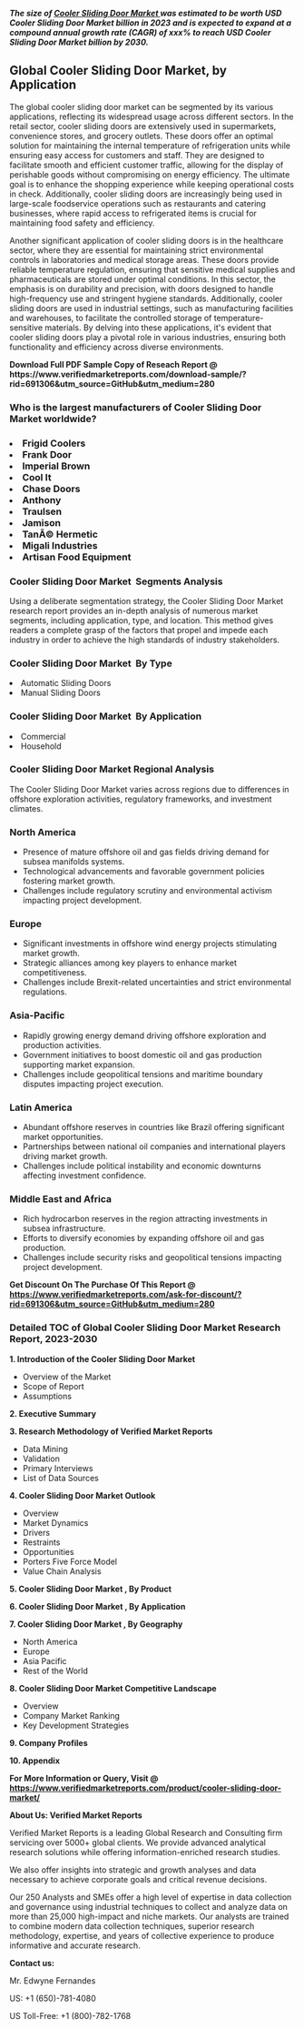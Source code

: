 <p><em><strong>The size of <a href="https://www.verifiedmarketreports.com/download-sample/?rid=691306&utm_source=GitHub&utm_medium=280" target="_blank">Cooler Sliding Door Market </a> was estimated to be worth USD Cooler Sliding Door Market billion in 2023 and is expected to expand at a compound annual growth rate (CAGR) of xxx% to reach USD Cooler Sliding Door Market billion by 2030.</strong></em><br /><h2>Global Cooler Sliding Door Market, by Application</h2><p>The global cooler sliding door market can be segmented by its various applications, reflecting its widespread usage across different sectors. In the retail sector, cooler sliding doors are extensively used in supermarkets, convenience stores, and grocery outlets. These doors offer an optimal solution for maintaining the internal temperature of refrigeration units while ensuring easy access for customers and staff. They are designed to facilitate smooth and efficient customer traffic, allowing for the display of perishable goods without compromising on energy efficiency. The ultimate goal is to enhance the shopping experience while keeping operational costs in check. Additionally, cooler sliding doors are increasingly being used in large-scale foodservice operations such as restaurants and catering businesses, where rapid access to refrigerated items is crucial for maintaining food safety and efficiency.</p><p>Another significant application of cooler sliding doors is in the healthcare sector, where they are essential for maintaining strict environmental controls in laboratories and medical storage areas. These doors provide reliable temperature regulation, ensuring that sensitive medical supplies and pharmaceuticals are stored under optimal conditions. In this sector, the emphasis is on durability and precision, with doors designed to handle high-frequency use and stringent hygiene standards. Additionally, cooler sliding doors are used in industrial settings, such as manufacturing facilities and warehouses, to facilitate the controlled storage of temperature-sensitive materials. By delving into these applications, it's evident that cooler sliding doors play a pivotal role in various industries, ensuring both functionality and efficiency across diverse environments.</p></p><p id="" class=""><strong>Download Full PDF Sample Copy of Reseach Report @ <a target="">https://www.verifiedmarketreports.com/download-sample/?rid=691306&utm_source=GitHub&utm_medium=280</a></strong></p><h3 id="" class="">Who is the largest manufacturers of&nbsp;Cooler Sliding Door Market worldwide?</h3><h3 class=""></Li><Li>Frigid Coolers</Li><Li> Frank Door</Li><Li> Imperial Brown</Li><Li> Cool It</Li><Li> Chase Doors</Li><Li> Anthony</Li><Li> Traulsen</Li><Li> Jamison</Li><Li> TanÃ© Hermetic</Li><Li> Migali Industries</Li><Li> Artisan Food Equipment</h3><h3 id="" class="">Cooler Sliding Door Market &nbsp;Segments Analysis</h3><p id="" class="">Using a deliberate segmentation strategy, the Cooler Sliding Door Market research report provides an in-depth analysis of numerous market segments, including application, type, and location. This method gives readers a complete grasp of the factors that propel and impede each industry in order to achieve the high standards of industry stakeholders.</p><h3 id="" class="">Cooler Sliding Door Market &nbsp;By Type</h3><p></Li><Li>Automatic Sliding Doors</Li><Li> Manual Sliding Doors</p><h3 id="" class="">Cooler Sliding Door Market &nbsp;By Application</h3><p class=""></Li><Li>Commercial</Li><Li> Household</p><h3 id="" class="">Cooler Sliding Door Market Regional Analysis</h3><p id="" class="">The Cooler Sliding Door Market varies across regions due to differences in offshore exploration activities, regulatory frameworks, and investment climates.</p><h3 id="" class="">North America</h3><ul><li>Presence of mature offshore oil and gas fields driving demand for subsea manifolds systems.</li><li>Technological advancements and favorable government policies fostering market growth.</li><li>Challenges include regulatory scrutiny and environmental activism impacting project development.</li></ul><h3 id="" class="">Europe</h3><ul><li>Significant investments in offshore wind energy projects stimulating market growth.</li><li>Strategic alliances among key players to enhance market competitiveness.</li><li>Challenges include Brexit-related uncertainties and strict environmental regulations.</li></ul><h3 id="" class="">Asia-Pacific</h3><ul><li>Rapidly growing energy demand driving offshore exploration and production activities.</li><li>Government initiatives to boost domestic oil and gas production supporting market expansion.</li><li>Challenges include geopolitical tensions and maritime boundary disputes impacting project execution.</li></ul><h3 id="" class="">Latin America</h3><ul><li>Abundant offshore reserves in countries like Brazil offering significant market opportunities.</li><li>Partnerships between national oil companies and international players driving market growth.</li><li>Challenges include political instability and economic downturns affecting investment confidence.</li></ul><h3 id="" class="">Middle East and Africa</h3><ul><li>Rich hydrocarbon reserves in the region attracting investments in subsea infrastructure.</li><li>Efforts to diversify economies by expanding offshore oil and gas production.</li><li>Challenges include security risks and geopolitical tensions impacting project development.</li></ul><p id="" class=""><strong>Get Discount On The Purchase Of This Report @ <a href="https://www.verifiedmarketreports.com/ask-for-discount/?rid=691306&utm_source=GitHub&utm_medium=280" target="_blank">https://www.verifiedmarketreports.com/ask-for-discount/?rid=691306&utm_source=GitHub&utm_medium=280</a></strong></p><h3 id="" class="">Detailed TOC of Global Cooler Sliding Door Market Research Report, 2023-2030</h3><p id="" class=""><strong>1. Introduction of the Cooler Sliding Door Market </strong></p><ul><li>Overview of the Market</li><li>Scope of Report</li><li>Assumptions</li></ul><p id="" class=""><strong>2. Executive Summary</strong></p><p id="" class=""><strong>3. Research Methodology of Verified Market Reports</strong></p><ul><li>Data Mining</li><li>Validation</li><li>Primary Interviews</li><li>List of Data Sources</li></ul><p id="" class=""><strong>4. Cooler Sliding Door Market Outlook</strong></p><ul><li>Overview</li><li>Market Dynamics</li><li>Drivers</li><li>Restraints</li><li>Opportunities</li><li>Porters Five Force Model</li><li>Value Chain Analysis</li></ul><p id="" class=""><strong>5. Cooler Sliding Door Market , By Product</strong></p><p id="" class=""><strong>6. Cooler Sliding Door Market , By Application</strong></p><p id="" class=""><strong>7. Cooler Sliding Door Market , By Geography</strong></p><ul><li>North America</li><li>Europe</li><li>Asia Pacific</li><li>Rest of the World</li></ul><p id="" class=""><strong>8. Cooler Sliding Door Market Competitive Landscape</strong></p><ul><li>Overview</li><li>Company Market Ranking</li><li>Key Development Strategies</li></ul><p id="" class=""><strong>9. Company Profiles</strong></p><p id="" class=""><strong>10. Appendix</strong></p><p id="" class=""><strong>For More Information or Query, Visit @ <a href="https://www.verifiedmarketreports.com/product/cooler-sliding-door-market/" target="_blank">https://www.verifiedmarketreports.com/product/cooler-sliding-door-market/</a></strong></p><p id="" class=""><strong>About Us: Verified Market Reports</strong></p><p id="" class="">Verified Market Reports is a leading Global Research and Consulting firm servicing over 5000+ global clients. We provide advanced analytical research solutions while offering information-enriched research studies.</p><p id="" class="">We also offer insights into strategic and growth analyses and data necessary to achieve corporate goals and critical revenue decisions.</p><p id="" class="">Our 250 Analysts and SMEs offer a high level of expertise in data collection and governance using industrial techniques to collect and analyze data on more than 25,000 high-impact and niche markets. Our analysts are trained to combine modern data collection techniques, superior research methodology, expertise, and years of collective experience to produce informative and accurate research.</p><p id="" class=""><strong>Contact us:</strong></p><p id="" class="">Mr. Edwyne Fernandes</p><p id="" class="">US: +1 (650)-781-4080</p><p id="" class="">US Toll-Free: +1 (800)-782-1768</p>
